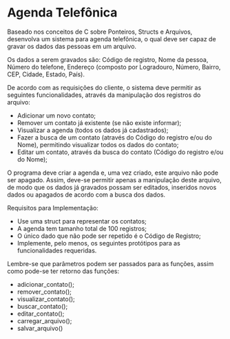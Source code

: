 # Agenda Telefônica

Baseado nos conceitos de C sobre Ponteiros, Structs e Arquivos, desenvolva um sistema para agenda telefônica, o qual deve ser capaz de gravar os dados das pessoas em um arquivo.

Os dados a serem gravados são: Código de registro, Nome da pessoa, Número do telefone, Endereço (composto por Logradouro, Número, Bairro, CEP, Cidade, Estado, País).

De acordo com as requisições do cliente, o sistema deve permitir as seguintes funcionalidades, através da manipulação dos registros do arquivo:

- Adicionar um novo contato;
- Remover um contato já existente (se não existe informar);
- Visualizar a agenda (todos os dados já cadastrados);
- Fazer a busca de um contato (através do Código do registro e/ou do Nome), permitindo visualizar todos os dados do contato;
- Editar um contato, através da busca do contato (Código do registro e/ou do Nome);

O programa deve criar a agenda e, uma vez criado, este arquivo não pode ser apagado. Assim,
deve-se permitir apenas a manipulação deste arquivo, de modo que os dados já gravados possam ser editados, inseridos novos dados ou apagados de acordo com a busca dos dados.

Requisitos para Implementação:

- Use uma struct para representar os contatos;
- A agenda tem tamanho total de 100 registros;
- O único dado que não pode ser repetido é o Código de Registro;
- Implemente, pelo menos, os seguintes protótipos para as funcionalidades requeridas.

Lembre-se que parâmetros podem ser passados para as funções, assim como pode-se ter retorno das funções:

- adicionar_contato();
- remover_contato();
- visualizar_contato();
- buscar_contato();
- editar_contato();
- carregar_arquivo();
- salvar_arquivo()